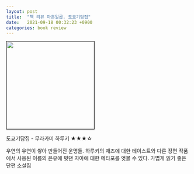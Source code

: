 ```yaml
---
layout: post
title:  "책 리뷰 마흔일곱. 도쿄기담집"
date:   2021-09-18 00:32:23 +0900
categories: book review
---
```

<img width=240px style="border:1px solid black;" src="https://shopping-phinf.pstatic.net/main_3246345/32463450629.20220527052922.jpg?type=w300">

도쿄기담집 - 무라카미 하루키 ★★★☆

우연의 우연이 쌓아 만들어진 운명들. 하루키의 재즈에 대한 테이스트와 다른 장편 작품에서 사용된 이름의 은유에 빗댄 자아에 대한 메타포를 엿볼 수 있다. 가볍게 읽기 좋은 단편 소설집
